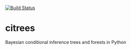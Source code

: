 [![Build Status](https://travis-ci.org/rmill040/citrees.svg?branch=master)](https://travis-ci.org/rmill040/citrees)

# citrees
Bayesian conditional inference trees and forests in Python
